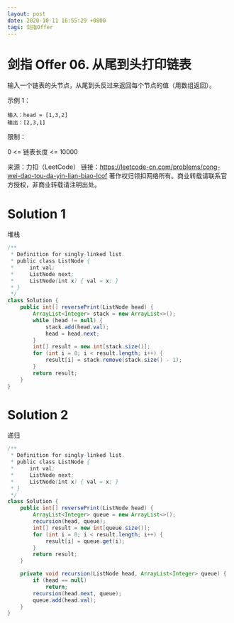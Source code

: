 ```yaml
---
layout: post
date: 2020-10-11 16:55:29 +0800
tags: 剑指Offer
---
```


# 剑指 Offer 06. 从尾到头打印链表

输入一个链表的头节点，从尾到头反过来返回每个节点的值（用数组返回）。

示例 1：
```
输入：head = [1,3,2]
输出：[2,3,1]
```

限制：

0 <= 链表长度 <= 10000

来源：力扣（LeetCode）
链接：https://leetcode-cn.com/problems/cong-wei-dao-tou-da-yin-lian-biao-lcof
著作权归领扣网络所有。商业转载请联系官方授权，非商业转载请注明出处。

# Solution 1
堆栈  
``` java
/**
 * Definition for singly-linked list.
 * public class ListNode {
 *     int val;
 *     ListNode next;
 *     ListNode(int x) { val = x; }
 * }
 */
class Solution {
    public int[] reversePrint(ListNode head) {
        ArrayList<Integer> stack = new ArrayList<>();
        while (head != null) {
            stack.add(head.val);
            head = head.next;
        }
        int[] result = new int[stack.size()];
        for (int i = 0; i < result.length; i++) {
            result[i] = stack.remove(stack.size() - 1);
        }
        return result;
    }
}
```
# Solution 2
递归  
``` java
/**
 * Definition for singly-linked list.
 * public class ListNode {
 *     int val;
 *     ListNode next;
 *     ListNode(int x) { val = x; }
 * }
 */
class Solution {
    public int[] reversePrint(ListNode head) {
        ArrayList<Integer> queue = new ArrayList<>();
        recursion(head, queue);
        int[] result = new int[queue.size()];
        for (int i = 0; i < result.length; i++) {
            result[i] = queue.get(i);
        }
        return result;
    }

    private void recursion(ListNode head, ArrayList<Integer> queue) {
        if (head == null)
            return;
        recursion(head.next, queue);
        queue.add(head.val);
    }
}
```